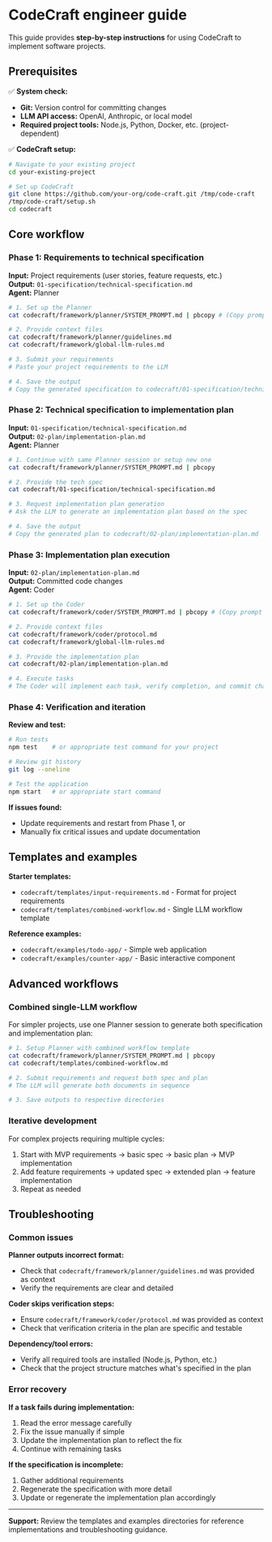 # CodeCraft engineer guide

This guide provides **step-by-step instructions** for using CodeCraft to implement software projects.

## Prerequisites

✅ **System check:**
- **Git:** Version control for committing changes
- **LLM API access:** OpenAI, Anthropic, or local model
- **Required project tools:** Node.js, Python, Docker, etc. (project-dependent)

✅ **CodeCraft setup:**
```bash
# Navigate to your existing project
cd your-existing-project

# Set up CodeCraft
git clone https://github.com/your-org/code-craft.git /tmp/code-craft
/tmp/code-craft/setup.sh
cd codecraft
```

## Core workflow

### Phase 1: Requirements to technical specification

**Input:** Project requirements (user stories, feature requests, etc.)  
**Output:** `01-specification/technical-specification.md`  
**Agent:** Planner

```bash
# 1. Set up the Planner
cat codecraft/framework/planner/SYSTEM_PROMPT.md | pbcopy # (Copy prompt to LLM)

# 2. Provide context files
cat codecraft/framework/planner/guidelines.md
cat codecraft/framework/global-llm-rules.md

# 3. Submit your requirements
# Paste your project requirements to the LLM

# 4. Save the output
# Copy the generated specification to codecraft/01-specification/technical-specification.md
```

### Phase 2: Technical specification to implementation plan

**Input:** `01-specification/technical-specification.md`  
**Output:** `02-plan/implementation-plan.md`  
**Agent:** Planner  

```bash
# 1. Continue with same Planner session or setup new one
cat codecraft/framework/planner/SYSTEM_PROMPT.md | pbcopy

# 2. Provide the tech spec
cat codecraft/01-specification/technical-specification.md

# 3. Request implementation plan generation
# Ask the LLM to generate an implementation plan based on the spec

# 4. Save the output  
# Copy the generated plan to codecraft/02-plan/implementation-plan.md
```

### Phase 3: Implementation plan execution

**Input:** `02-plan/implementation-plan.md`  
**Output:** Committed code changes  
**Agent:** Coder

```bash
# 1. Set up the Coder
cat codecraft/framework/coder/SYSTEM_PROMPT.md | pbcopy # (Copy prompt to LLM)

# 2. Provide context files
cat codecraft/framework/coder/protocol.md
cat codecraft/framework/global-llm-rules.md

# 3. Provide the implementation plan
cat codecraft/02-plan/implementation-plan.md

# 4. Execute tasks
# The Coder will implement each task, verify completion, and commit changes
```

### Phase 4: Verification and iteration

**Review and test:**
```bash
# Run tests
npm test    # or appropriate test command for your project

# Review git history
git log --oneline

# Test the application
npm start   # or appropriate start command
```

**If issues found:**
- Update requirements and restart from Phase 1, or
- Manually fix critical issues and update documentation

## Templates and examples

**Starter templates:**
- `codecraft/templates/input-requirements.md` - Format for project requirements
- `codecraft/templates/combined-workflow.md` - Single LLM workflow template

**Reference examples:**
- `codecraft/examples/todo-app/` - Simple web application
- `codecraft/examples/counter-app/` - Basic interactive component

## Advanced workflows

### Combined single-LLM workflow
For simpler projects, use one Planner session to generate both specification and implementation plan:

```bash
# 1. Setup Planner with combined workflow template
cat codecraft/framework/planner/SYSTEM_PROMPT.md | pbcopy
cat codecraft/templates/combined-workflow.md

# 2. Submit requirements and request both spec and plan
# The LLM will generate both documents in sequence

# 3. Save outputs to respective directories
```

### Iterative development
For complex projects requiring multiple cycles:

1. Start with MVP requirements → basic spec → basic plan → MVP implementation
2. Add feature requirements → updated spec → extended plan → feature implementation  
3. Repeat as needed

## Troubleshooting

### Common issues

**Planner outputs incorrect format:**
- Check that `codecraft/framework/planner/guidelines.md` was provided as context
- Verify the requirements are clear and detailed

**Coder skips verification steps:**  
- Ensure `codecraft/framework/coder/protocol.md` was provided as context
- Check that verification criteria in the plan are specific and testable

**Dependency/tool errors:**
- Verify all required tools are installed (Node.js, Python, etc.)
- Check that the project structure matches what's specified in the plan

### Error recovery

**If a task fails during implementation:**
1. Read the error message carefully
2. Fix the issue manually if simple
3. Update the implementation plan to reflect the fix
4. Continue with remaining tasks

**If the specification is incomplete:**
1. Gather additional requirements  
2. Regenerate the specification with more detail
3. Update or regenerate the implementation plan accordingly

---

**Support:** Review the templates and examples directories for reference implementations and troubleshooting guidance. 